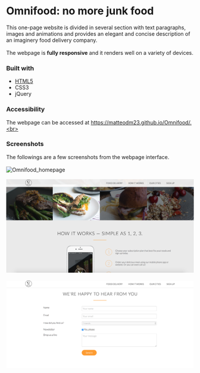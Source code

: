 # Omnifood: no more junk food

This one-page website is divided in several section with text paragraphs, images and animations and provides an elegant and concise description of an imaginery food delivery company.<br><br>
The webpage is **fully responsive** and it renders well on a variety of devices.<br>

### Built with
* [HTML5](https://en.wikipedia.org/wiki/HTML5/)
* CSS3
* jQuery

### Accessibility
The webpage can be accessed at https://matteodm23.github.io/Omnifood/.<br>

### Screenshots
The followings are a few screenshots from the webpage interface.<br><br>
![Omnifood_homepage](Omnifood_homepage.png)
<br><br>
![Omnifood_screenshot_2](Omnifood_screenshot_2.png)
<br><br>
![Omnifood_screenshot_3](Omnifood_screenshot_3.png)
